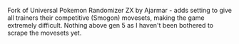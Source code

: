 Fork of Universal Pokemon Randomizer ZX by Ajarmar - adds setting to give all trainers their competitive (Smogon) movesets, making the game extremely difficult. Nothing above gen 5 as I haven't been bothered to scrape the movesets yet.
